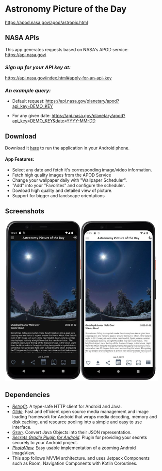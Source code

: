 # Astronomy Picture of the Day
https://apod.nasa.gov/apod/astropix.html

## NASA APIs ##
This app generates requests based on NASA's APOD service:
https://api.nasa.gov/

### *Sign up for your API key at:* ###
https://api.nasa.gov/index.html#apply-for-an-api-key

### *An example query:* ###
- Default request: https://api.nasa.gov/planetary/apod?api_key=DEMO_KEY

- For any given date: https://api.nasa.gov/planetary/apod?api_key=DEMO_KEY&date=YYYY-MM-DD

## Download ##
Download it [here](https://raw.githubusercontent.com/PrasoonDhaneshwar/Astronomy-Photo-Of-The-Day-Android/main/Astronomy-Picture-of-the-Day-v1.0.apk) to run the application in your Android phone.

#### App Features: ####
- Select any date and fetch it's corresponding image/video information.
- Fetch high quality images from the APOD Service
- Change your wallpaper daily with "Wallpaper Scheduler".
- "Add" into your "Favorites" and configure the scheduler.
- Dowload high quality and detailed view of picture.
- Support for bigger and landscape orientations

## Screenshots ##
![](images/PortraitMode.JPG)

## Dependencies ##

- *[Retrofit](https://square.github.io/retrofit/).* A type-safe HTTP client for Android and Java.
- *[Glide](https://github.com/bumptech/glide).* Fast and efficient open source media management and image loading framework for Android that wraps media decoding, memory and disk caching, and resource pooling into a simple and easy to use interface.
- *[Gson](https://github.com/google/gson).* Convert Java Objects into their JSON representation.
- *[Secrets Gradle Plugin for Android](https://github.com/google/secrets-gradle-plugin).* Plugin for providing your secrets securely to your Android project.
- *[PhotoView](https://github.com/Baseflow/PhotoView).* Easy usable implementation of a zooming Android ImageView.
- This app follows MVVM architecture. and uses Jetpack Components such as Room, Navigation Components with Kotlin Coroutines.
